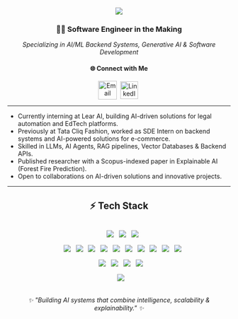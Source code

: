 <h1 align="center">
  <a href="https://git.io/typing-svg">
    <img src="https://readme-typing-svg.herokuapp.com/?font=Righteous&size=35&center=true&vCenter=true&width=800&height=70&duration=4000&lines=Hi+There+👋;I'm+Narendra+Kumar+Grandhi;AI+%26+Software+Developer" />
  </a>
</h1>


<div align="center">

### 👨‍💻 Software Engineer in the Making
*Specializing in AI/ML Backend Systems, Generative AI & Software Development*  

</div>


<h4 align="center">🌐 Connect with Me</h4>
<p align="center">
  <a title="Email" href="mailto:grandhinarendrakumar@gmail.com" target="_blank"><img align="center" src="https://skillicons.dev/icons?i=gmail" alt="Email" height="42" width="42" /></a>&nbsp;
  <a title="LinkedIn" href="https://www.linkedin.com/in/narendra-kumar-grandhi/" target="_blank"><img align="center" src="https://skillicons.dev/icons?i=linkedin" alt="LinkedIn" height="40" width="40" /></a>&nbsp;
</p>

---

- Currently interning at Lear AI, building AI-driven solutions for legal automation and EdTech platforms.
- Previously at Tata Cliq Fashion, worked as SDE Intern on backend systems and AI-powered solutions for e-commerce.
- Skilled in LLMs, AI Agents, RAG pipelines, Vector Databases & Backend APIs.
- Published researcher with a Scopus-indexed paper in Explainable AI (Forest Fire Prediction).
- Open to collaborations on AI-driven solutions and innovative projects.

---

<h2 align="center">⚡ Tech Stack</h2>
<br/>
<div align="center">
    <img src="https://skillicons.dev/icons?i=python,java,js,html,css,mysql" />
  <img src="https://skillicons.dev/icons?i=spring,fastapi,react" />
  <img src="https://skillicons.dev/icons?i=git,docker,postman,vscode,mongodb" /><br>

    <img src="https://img.shields.io/badge/HuggingFace-ffcc00?style=for-the-badge&logo=huggingface&logoColor=black" />
  <img src="https://img.shields.io/badge/Scikit--learn-F7931E?style=for-the-badge&logo=scikitlearn&logoColor=white" />
  <img src="https://img.shields.io/badge/LangChain-000000?style=for-the-badge&logo=chainlink&logoColor=white"/>
  <img src="https://img.shields.io/badge/LangGraph-1E90FF?style=for-the-badge"/>
  <img src="https://img.shields.io/badge/RAG-FF5733?style=for-the-badge"/>
  <img src="https://img.shields.io/badge/ChromaDB-00C853?style=for-the-badge"/>
  <img src="https://img.shields.io/badge/FAISS-3366FF?style=for-the-badge"/>
  <img src="https://img.shields.io/badge/CrewAI-4B0082?style=for-the-badge"/>
  <img src="https://img.shields.io/badge/Twilio%20AI-F22F46?style=for-the-badge&logo=twilio&logoColor=white"/>
  <img src="https://img.shields.io/badge/Explainable%20AI%20(SHAP%2C%20LIME)-008080?style=for-the-badge"/>



  <img src="https://img.shields.io/badge/PostHog-ff3366?style=for-the-badge&logo=posthog&logoColor=white"/>
  <img src="https://img.shields.io/badge/Cursor%20IDE-000000?style=for-the-badge"/>
  <img src="https://img.shields.io/badge/ElasticSearch-005571?style=for-the-badge&logo=elasticsearch&logoColor=white"/>
  <img src="https://img.shields.io/badge/N8N%20Automation-EA4AAA?style=for-the-badge&logo=n8n&logoColor=white"/>



  <img src="https://img.shields.io/badge/AWS-Basics-FF9900?style=for-the-badge&logo=amazonaws&logoColor=white"/>

</div>
<br/>
<div align="center">
  <em>✨ "Building AI systems that combine intelligence, scalability & explainability." ✨</em> 
</div>

